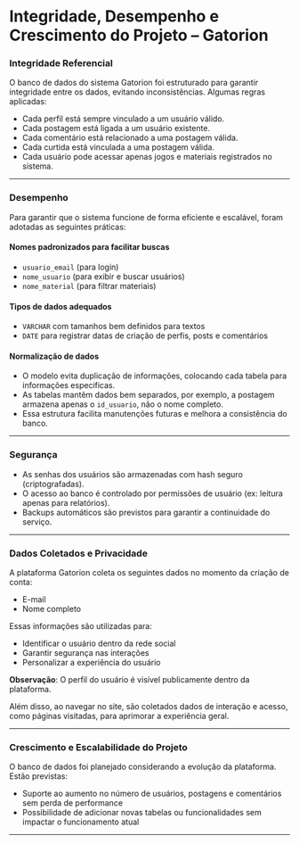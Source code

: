 # Integridade, Desempenho e Crescimento do Projeto – Gatorion

### Integridade Referencial

O banco de dados do sistema Gatorion foi estruturado para garantir integridade entre os dados, evitando inconsistências. Algumas regras aplicadas:

- Cada perfil está sempre vinculado a um usuário válido.
- Cada postagem está ligada a um usuário existente.
- Cada comentário está relacionado a uma postagem válida.
- Cada curtida está vinculada a uma postagem válida.
- Cada usuário pode acessar apenas jogos e materiais registrados no sistema.

---

### Desempenho

Para garantir que o sistema funcione de forma eficiente e escalável, foram adotadas as seguintes práticas:

#### Nomes padronizados para facilitar buscas

- `usuario_email` (para login)
- `nome_usuario` (para exibir e buscar usuários)
- `nome_material` (para filtrar materiais)

#### Tipos de dados adequados

- `VARCHAR` com tamanhos bem definidos para textos
- `DATE` para registrar datas de criação de perfis, posts e comentários

#### Normalização de dados

- O modelo evita duplicação de informações, colocando cada tabela para informações especificas.
- As tabelas mantêm dados bem separados, por exemplo, a postagem armazena apenas o `id_usuario`, não o nome completo.
- Essa estrutura facilita manutenções futuras e melhora a consistência do banco.

---

### Segurança

- As senhas dos usuários são armazenadas com hash seguro (criptografadas).
- O acesso ao banco é controlado por permissões de usuário (ex: leitura apenas para relatórios).
- Backups automáticos são previstos para garantir a continuidade do serviço.

---

### Dados Coletados e Privacidade

A plataforma Gatorion coleta os seguintes dados no momento da criação de conta:

- E-mail
- Nome completo

Essas informações são utilizadas para:
- Identificar o usuário dentro da rede social
- Garantir segurança nas interações
- Personalizar a experiência do usuário

**Observação**: O perfil do usuário é visível publicamente dentro da plataforma.

Além disso, ao navegar no site, são coletados dados de interação e acesso, como páginas visitadas, para aprimorar a experiência geral.

---

### Crescimento e Escalabilidade do Projeto

O banco de dados foi planejado considerando a evolução da plataforma. Estão previstas:

- Suporte ao aumento no número de usuários, postagens e comentários sem perda de performance
- Possibilidade de adicionar novas tabelas ou funcionalidades sem impactar o funcionamento atual

---